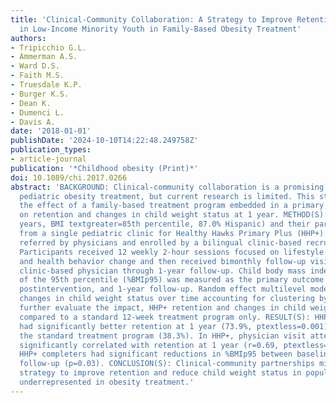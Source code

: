 ```yaml
---
title: 'Clinical-Community Collaboration: A Strategy to Improve Retention and Outcomes
  in Low-Income Minority Youth in Family-Based Obesity Treatment'
authors:
- Tripicchio G.L.
- Ammerman A.S.
- Ward D.S.
- Faith M.S.
- Truesdale K.P.
- Burger K.S.
- Dean K.
- Dumenci L.
- Davis A.
date: '2018-01-01'
publishDate: '2024-10-10T14:22:48.249758Z'
publication_types:
- article-journal
publication: '*Childhood obesity (Print)*'
doi: 10.1089/chi.2017.0266
abstract: 'BACKGROUND: Clinical-community collaboration is a promising strategy for
  pediatric obesity treatment, but current research is limited. This study examined
  the effect of a family-based treatment program embedded in a primary care clinic
  on retention and changes in child weight status at 1 year. METHOD(S): Children (2-16
  years, BMI textgreater=85th percentile, 87.0% Hispanic) and their parents were recruited
  from a single pediatric clinic for Healthy Hawks Primary Plus (HHP+). Children were
  referred by physicians and enrolled by a bilingual clinic-based recruitment coordinator.
  Participants received 12 weekly 2-hour sessions focused on lifestyle modification
  and health behavior change and then received bimonthly follow-up visits with their
  clinic-based physician through 1-year follow-up. Child body mass index (BMI) percentage
  of the 95th percentile (%BMIp95) was measured as the primary outcome at baseline,
  postintervention, and 1-year follow-up. Random effect multilevel models assessed
  changes in child weight status over time accounting for clustering by family. To
  further evaluate the impact, HHP+ retention and changes in child weight status were
  compared to a standard 12-week treatment program only. RESULT(S): HHP+ participants
  had significantly better retention at 1 year (73.9%, ptextless=0.001) compared to
  the standard treatment program (38.3%). In HHP+, physician visit attendance was
  significantly correlated with retention at 1 year (r=0.69, ptextless=0.001), and
  HHP+ completers had significant reductions in %BMIp95 between baseline and 1-year
  follow-up (p=0.03). CONCLUSION(S): Clinical-community partnerships might be a promising
  strategy to improve retention and reduce child weight status in populations currently
  underrepresented in obesity treatment.'
---
```

